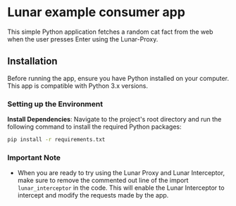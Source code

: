 # Lunar example consumer app 

This simple Python application fetches a random cat fact from the web when the user presses Enter using the Lunar-Proxy.

## Installation

Before running the app, ensure you have Python installed on your computer. This app is compatible with Python 3.x versions.

### Setting up the Environment

 **Install Dependencies**: Navigate to the project's root directory and run the following command to install the required Python packages:

  ```bash
  pip install -r requirements.txt
 ```

  ### Important Note

  - When you are ready to try using the Lunar Proxy and Lunar Interceptor, make sure to remove the commented out line of the import `lunar_interceptor` in the code. This will enable the Lunar Interceptor to intercept and modify the requests made by the app.

